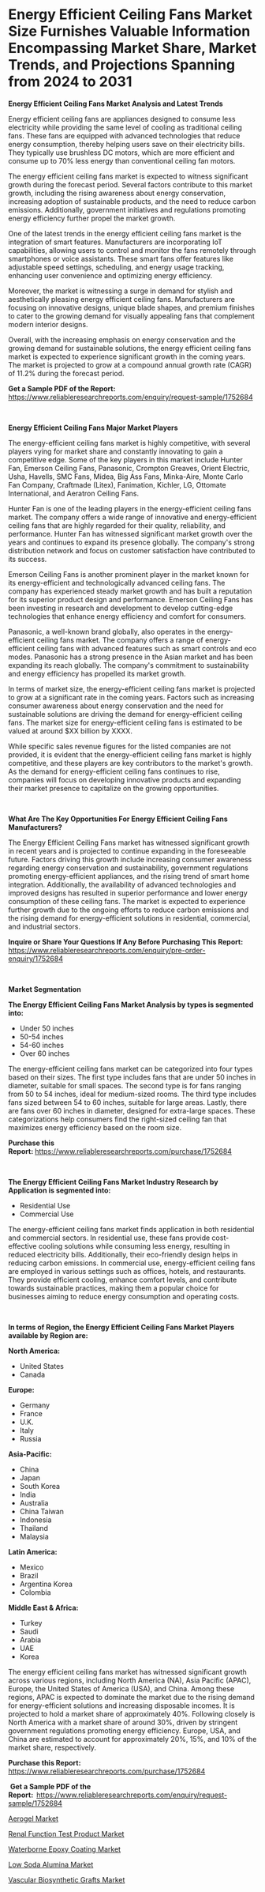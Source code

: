 <p><h1>Energy Efficient Ceiling Fans Market Size Furnishes Valuable Information Encompassing Market Share, Market Trends, and Projections Spanning from 2024 to 2031</h1></p><p><strong>Energy Efficient Ceiling Fans Market Analysis and Latest Trends</strong></p>
<p><p>Energy efficient ceiling fans are appliances designed to consume less electricity while providing the same level of cooling as traditional ceiling fans. These fans are equipped with advanced technologies that reduce energy consumption, thereby helping users save on their electricity bills. They typically use brushless DC motors, which are more efficient and consume up to 70% less energy than conventional ceiling fan motors.</p><p>The energy efficient ceiling fans market is expected to witness significant growth during the forecast period. Several factors contribute to this market growth, including the rising awareness about energy conservation, increasing adoption of sustainable products, and the need to reduce carbon emissions. Additionally, government initiatives and regulations promoting energy efficiency further propel the market growth.</p><p>One of the latest trends in the energy efficient ceiling fans market is the integration of smart features. Manufacturers are incorporating IoT capabilities, allowing users to control and monitor the fans remotely through smartphones or voice assistants. These smart fans offer features like adjustable speed settings, scheduling, and energy usage tracking, enhancing user convenience and optimizing energy efficiency.</p><p>Moreover, the market is witnessing a surge in demand for stylish and aesthetically pleasing energy efficient ceiling fans. Manufacturers are focusing on innovative designs, unique blade shapes, and premium finishes to cater to the growing demand for visually appealing fans that complement modern interior designs.</p><p>Overall, with the increasing emphasis on energy conservation and the growing demand for sustainable solutions, the energy efficient ceiling fans market is expected to experience significant growth in the coming years. The market is projected to grow at a compound annual growth rate (CAGR) of 11.2% during the forecast period.</p></p>
<p><strong>Get a Sample PDF of the Report:&nbsp;</strong> <a href="https://www.reliableresearchreports.com/enquiry/request-sample/1752684">https://www.reliableresearchreports.com/enquiry/request-sample/1752684</a></p>
<p>&nbsp;</p>
<p><strong>Energy Efficient Ceiling Fans Major Market Players</strong></p>
<p><p>The energy-efficient ceiling fans market is highly competitive, with several players vying for market share and constantly innovating to gain a competitive edge. Some of the key players in this market include Hunter Fan, Emerson Ceiling Fans, Panasonic, Crompton Greaves, Orient Electric, Usha, Havells, SMC Fans, Midea, Big Ass Fans, Minka-Aire, Monte Carlo Fan Company, Craftmade (Litex), Fanimation, Kichler, LG, Ottomate International, and Aeratron Ceiling Fans.</p><p>Hunter Fan is one of the leading players in the energy-efficient ceiling fans market. The company offers a wide range of innovative and energy-efficient ceiling fans that are highly regarded for their quality, reliability, and performance. Hunter Fan has witnessed significant market growth over the years and continues to expand its presence globally. The company's strong distribution network and focus on customer satisfaction have contributed to its success.</p><p>Emerson Ceiling Fans is another prominent player in the market known for its energy-efficient and technologically advanced ceiling fans. The company has experienced steady market growth and has built a reputation for its superior product design and performance. Emerson Ceiling Fans has been investing in research and development to develop cutting-edge technologies that enhance energy efficiency and comfort for consumers.</p><p>Panasonic, a well-known brand globally, also operates in the energy-efficient ceiling fans market. The company offers a range of energy-efficient ceiling fans with advanced features such as smart controls and eco modes. Panasonic has a strong presence in the Asian market and has been expanding its reach globally. The company's commitment to sustainability and energy efficiency has propelled its market growth.</p><p>In terms of market size, the energy-efficient ceiling fans market is projected to grow at a significant rate in the coming years. Factors such as increasing consumer awareness about energy conservation and the need for sustainable solutions are driving the demand for energy-efficient ceiling fans. The market size for energy-efficient ceiling fans is estimated to be valued at around $XX billion by XXXX.</p><p>While specific sales revenue figures for the listed companies are not provided, it is evident that the energy-efficient ceiling fans market is highly competitive, and these players are key contributors to the market's growth. As the demand for energy-efficient ceiling fans continues to rise, companies will focus on developing innovative products and expanding their market presence to capitalize on the growing opportunities.</p></p>
<p>&nbsp;</p>
<p><strong>What Are The Key Opportunities For Energy Efficient Ceiling Fans Manufacturers?</strong></p>
<p><p>The Energy Efficient Ceiling Fans market has witnessed significant growth in recent years and is projected to continue expanding in the foreseeable future. Factors driving this growth include increasing consumer awareness regarding energy conservation and sustainability, government regulations promoting energy-efficient appliances, and the rising trend of smart home integration. Additionally, the availability of advanced technologies and improved designs has resulted in superior performance and lower energy consumption of these ceiling fans. The market is expected to experience further growth due to the ongoing efforts to reduce carbon emissions and the rising demand for energy-efficient solutions in residential, commercial, and industrial sectors.</p></p>
<p><strong>Inquire or Share Your Questions If Any Before Purchasing This Report:</strong> <a href="https://www.reliableresearchreports.com/enquiry/pre-order-enquiry/1752684">https://www.reliableresearchreports.com/enquiry/pre-order-enquiry/1752684</a></p>
<p>&nbsp;</p>
<p><strong>Market Segmentation</strong></p>
<p><strong>The Energy Efficient Ceiling Fans Market Analysis by types is segmented into:</strong></p>
<p><ul><li>Under 50 inches</li><li>50-54 inches</li><li>54-60 inches</li><li>Over 60 inches</li></ul></p>
<p><p>The energy-efficient ceiling fans market can be categorized into four types based on their sizes. The first type includes fans that are under 50 inches in diameter, suitable for small spaces. The second type is for fans ranging from 50 to 54 inches, ideal for medium-sized rooms. The third type includes fans sized between 54 to 60 inches, suitable for large areas. Lastly, there are fans over 60 inches in diameter, designed for extra-large spaces. These categorizations help consumers find the right-sized ceiling fan that maximizes energy efficiency based on the room size.</p></p>
<p><strong>Purchase this Report:&nbsp;</strong><a href="https://www.reliableresearchreports.com/purchase/1752684">https://www.reliableresearchreports.com/purchase/1752684</a></p>
<p>&nbsp;</p>
<p><strong>The Energy Efficient Ceiling Fans Market Industry Research by Application is segmented into:</strong></p>
<p><ul><li>Residential Use</li><li>Commercial Use</li></ul></p>
<p><p>The energy-efficient ceiling fans market finds application in both residential and commercial sectors. In residential use, these fans provide cost-effective cooling solutions while consuming less energy, resulting in reduced electricity bills. Additionally, their eco-friendly design helps in reducing carbon emissions. In commercial use, energy-efficient ceiling fans are employed in various settings such as offices, hotels, and restaurants. They provide efficient cooling, enhance comfort levels, and contribute towards sustainable practices, making them a popular choice for businesses aiming to reduce energy consumption and operating costs.</p></p>
<p>&nbsp;</p>
<p><strong>In terms of Region, the Energy Efficient Ceiling Fans Market Players available by Region are:</strong></p>
<p>
    <p> <strong> North America: </strong>
        <ul>
            <li>United States</li>
            <li>Canada</li>
        </ul>
        </p> 
    <p> <strong> Europe: </strong>
        <ul>
            <li>Germany</li>
            <li>France</li>
            <li>U.K.</li>
            <li>Italy</li>
            <li>Russia</li>
        </ul>
        </p> 
    <p> <strong> Asia-Pacific: </strong>
        <ul>
            <li>China</li>
            <li>Japan</li>
            <li>South Korea</li>
            <li>India</li>
            <li>Australia</li>
            <li>China Taiwan</li>
            <li>Indonesia</li>
            <li>Thailand</li>
            <li>Malaysia</li>
        </ul>
        </p> 
    <p> <strong> Latin America: </strong>
        <ul>
            <li>Mexico</li>
            <li>Brazil</li>
            <li>Argentina Korea</li>
            <li>Colombia</li>
        </ul>
        </p> 
    <p> <strong> Middle East & Africa: </strong>
        <ul>
            <li>Turkey</li>
            <li>Saudi</li>
            <li>Arabia</li>
            <li>UAE</li>
            <li>Korea</li>
        </ul>
    </p>
    </p>
<p><p>The energy efficient ceiling fans market has witnessed significant growth across various regions, including North America (NA), Asia Pacific (APAC), Europe, the United States of America (USA), and China. Among these regions, APAC is expected to dominate the market due to the rising demand for energy-efficient solutions and increasing disposable incomes. It is projected to hold a market share of approximately 40%. Following closely is North America with a market share of around 30%, driven by stringent government regulations promoting energy efficiency. Europe, USA, and China are estimated to account for approximately 20%, 15%, and 10% of the market share, respectively.</p></p>
<p><strong>Purchase this Report: </strong><a href="https://www.reliableresearchreports.com/purchase/1752684">https://www.reliableresearchreports.com/purchase/1752684</a></p>
<p>&nbsp;<strong>Get a Sample PDF of the Report:&nbsp;&nbsp;</strong><a href="https://www.reliableresearchreports.com/enquiry/request-sample/1752684">https://www.reliableresearchreports.com/enquiry/request-sample/1752684</a></p>
<p><strong></strong></p>
<p><p><a href="https://medium.com/@patriciahanson2013/aerogel-market-comprehensive-assessment-by-type-application-and-geography-e43611cd89d4">Aerogel Market</a></p><p><a href="https://github.com/kelosurfing/Market-Research-Report-List-1/blob/main/renal-function-test-product-market.md">Renal Function Test Product Market</a></p><p><a href="https://medium.com/@patriciahanson2013/waterborne-epoxy-coating-market-size-cagr-trends-2024-2030-c42d41e58241">Waterborne Epoxy Coating Market</a></p><p><a href="https://medium.com/@patriciahanson2013/low-soda-alumina-market-competitive-analysis-market-trends-and-forecast-to-2031-db9ad7db29d6">Low Soda Alumina Market</a></p><p><a href="https://github.com/soamybahemax/Market-Research-Report-List-1/blob/main/vascular-biosynthetic-grafts-market.md">Vascular Biosynthetic Grafts Market</a></p></p>